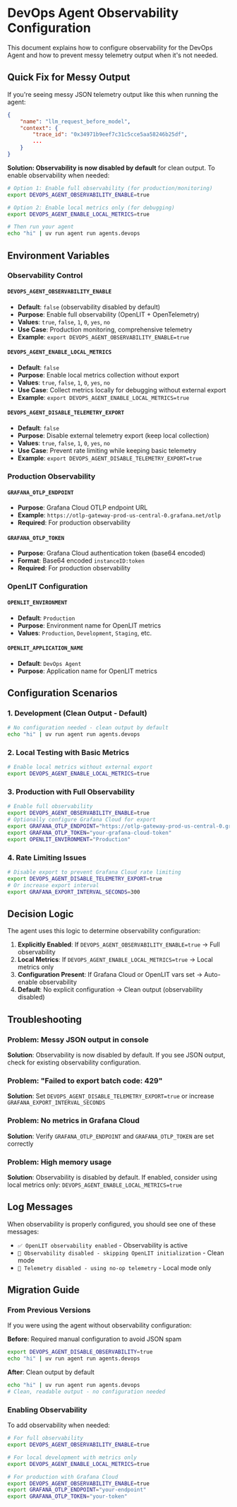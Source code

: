 # DevOps Agent Observability Configuration

This document explains how to configure observability for the DevOps Agent and how to prevent messy telemetry output when it's not needed.

## Quick Fix for Messy Output

If you're seeing messy JSON telemetry output like this when running the agent:

```json
{
    "name": "llm_request_before_model",
    "context": {
        "trace_id": "0x34971b9eef7c31c5cce5aa58246b25df",
        ...
    }
}
```

**Solution: Observability is now disabled by default** for clean output. To enable observability when needed:

```bash
# Option 1: Enable full observability (for production/monitoring)
export DEVOPS_AGENT_OBSERVABILITY_ENABLE=true

# Option 2: Enable local metrics only (for debugging)
export DEVOPS_AGENT_ENABLE_LOCAL_METRICS=true

# Then run your agent
echo "hi" | uv run agent run agents.devops
```

## Environment Variables

### Observability Control

#### `DEVOPS_AGENT_OBSERVABILITY_ENABLE`
- **Default**: `false` (observability disabled by default)
- **Purpose**: Enable full observability (OpenLIT + OpenTelemetry)
- **Values**: `true`, `false`, `1`, `0`, `yes`, `no`
- **Use Case**: Production monitoring, comprehensive telemetry
- **Example**: `export DEVOPS_AGENT_OBSERVABILITY_ENABLE=true`

#### `DEVOPS_AGENT_ENABLE_LOCAL_METRICS`
- **Default**: `false`
- **Purpose**: Enable local metrics collection without export
- **Values**: `true`, `false`, `1`, `0`, `yes`, `no`
- **Use Case**: Collect metrics locally for debugging without external export
- **Example**: `export DEVOPS_AGENT_ENABLE_LOCAL_METRICS=true`

#### `DEVOPS_AGENT_DISABLE_TELEMETRY_EXPORT`
- **Default**: `false`
- **Purpose**: Disable external telemetry export (keep local collection)
- **Values**: `true`, `false`, `1`, `0`, `yes`, `no`
- **Use Case**: Prevent rate limiting while keeping basic telemetry
- **Example**: `export DEVOPS_AGENT_DISABLE_TELEMETRY_EXPORT=true`

### Production Observability

#### `GRAFANA_OTLP_ENDPOINT`
- **Purpose**: Grafana Cloud OTLP endpoint URL
- **Example**: `https://otlp-gateway-prod-us-central-0.grafana.net/otlp`
- **Required**: For production observability

#### `GRAFANA_OTLP_TOKEN`
- **Purpose**: Grafana Cloud authentication token (base64 encoded)
- **Format**: Base64 encoded `instanceID:token`
- **Required**: For production observability

### OpenLIT Configuration

#### `OPENLIT_ENVIRONMENT`
- **Default**: `Production`
- **Purpose**: Environment name for OpenLIT metrics
- **Values**: `Production`, `Development`, `Staging`, etc.

#### `OPENLIT_APPLICATION_NAME`
- **Default**: `DevOps Agent`
- **Purpose**: Application name for OpenLIT metrics

## Configuration Scenarios

### 1. Development (Clean Output - Default)
```bash
# No configuration needed - clean output by default
echo "hi" | uv run agent run agents.devops
```

### 2. Local Testing with Basic Metrics
```bash
# Enable local metrics without external export
export DEVOPS_AGENT_ENABLE_LOCAL_METRICS=true
```

### 3. Production with Full Observability
```bash
# Enable full observability
export DEVOPS_AGENT_OBSERVABILITY_ENABLE=true
# Optionally configure Grafana Cloud for export
export GRAFANA_OTLP_ENDPOINT="https://otlp-gateway-prod-us-central-0.grafana.net/otlp"
export GRAFANA_OTLP_TOKEN="your-grafana-cloud-token"
export OPENLIT_ENVIRONMENT="Production"
```

### 4. Rate Limiting Issues
```bash
# Disable export to prevent Grafana Cloud rate limiting
export DEVOPS_AGENT_DISABLE_TELEMETRY_EXPORT=true
# Or increase export interval
export GRAFANA_EXPORT_INTERVAL_SECONDS=300
```

## Decision Logic

The agent uses this logic to determine observability configuration:

1. **Explicitly Enabled**: If `DEVOPS_AGENT_OBSERVABILITY_ENABLE=true` → Full observability
2. **Local Metrics**: If `DEVOPS_AGENT_ENABLE_LOCAL_METRICS=true` → Local metrics only
3. **Configuration Present**: If Grafana Cloud or OpenLIT vars set → Auto-enable observability
4. **Default**: No explicit configuration → Clean output (observability disabled)

## Troubleshooting

### Problem: Messy JSON output in console
**Solution**: Observability is now disabled by default. If you see JSON output, check for existing observability configuration.

### Problem: "Failed to export batch code: 429"
**Solution**: Set `DEVOPS_AGENT_DISABLE_TELEMETRY_EXPORT=true` or increase `GRAFANA_EXPORT_INTERVAL_SECONDS`

### Problem: No metrics in Grafana Cloud
**Solution**: Verify `GRAFANA_OTLP_ENDPOINT` and `GRAFANA_OTLP_TOKEN` are set correctly

### Problem: High memory usage
**Solution**: Observability is disabled by default. If enabled, consider using local metrics only: `DEVOPS_AGENT_ENABLE_LOCAL_METRICS=true`

## Log Messages

When observability is properly configured, you should see one of these messages:

- `✅ OpenLIT observability enabled` - Observability is active
- `🚫 Observability disabled - skipping OpenLIT initialization` - Clean mode
- `🚫 Telemetry disabled - using no-op telemetry` - Local mode only

## Migration Guide

### From Previous Versions
If you were using the agent without observability configuration:

**Before**: Required manual configuration to avoid JSON spam
```bash
export DEVOPS_AGENT_DISABLE_OBSERVABILITY=true
echo "hi" | uv run agent run agents.devops
```

**After**: Clean output by default
```bash
echo "hi" | uv run agent run agents.devops
# Clean, readable output - no configuration needed
```

### Enabling Observability
To add observability when needed:

```bash
# For full observability
export DEVOPS_AGENT_OBSERVABILITY_ENABLE=true

# For local development with metrics only
export DEVOPS_AGENT_ENABLE_LOCAL_METRICS=true

# For production with Grafana Cloud
export DEVOPS_AGENT_OBSERVABILITY_ENABLE=true
export GRAFANA_OTLP_ENDPOINT="your-endpoint"
export GRAFANA_OTLP_TOKEN="your-token"
``` 
